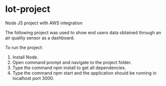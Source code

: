 # Iot-project
Node JS project with AWS integration

The following project was used to show end users data obtained through an air quality sensor as a dashboard.

To run the project:
1. Install Node.
2. Open command prompt and navigate to the project folder.
3. Type the command npm install to get all dependencies.
4. Type the command npm start and the application should be running in localhost port 3000.



